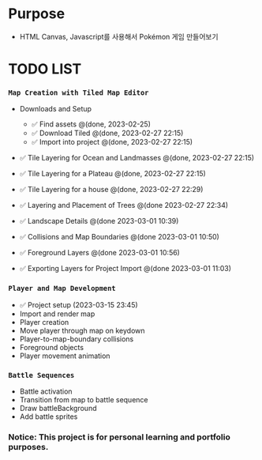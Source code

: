 # Purpose

- HTML Canvas, Javascript를 사용해서 Pokémon 게임 만들어보기

# TODO LIST

### `Map Creation with Tiled Map Editor`

- Downloads and Setup
   - ✅ Find assets @(done, 2023-02-25)
   - ✅ Download Tiled @(done, 2023-02-27 22:15)
   - ✅ Import into project @(done, 2023-02-27 22:15)
- ✅ Tile Layering for Ocean and Landmasses @(done, 2023-02-27 22:15)
- ✅ Tile Layering for a Plateau @(done, 2023-02-27 22:15)
- ✅ Tile Layering for a house @(done, 2023-02-27 22:29)

- ✅ Layering and Placement of Trees @(done 2023-02-27 22:34)
- ✅ Landscape Details @(done 2023-03-01 10:39)
- ✅ Collisions and Map Boundaries @(done 2023-03-01 10:50)
- ✅ Foreground Layers @(done 2023-03-01 10:56)
- ✅ Exporting Layers for Project Import @(done 2023-03-01 11:03)

### `Player and Map Development`

- ✅ Project setup (2023-03-15 23:45)
- Import and render map
- Player creation
- Move player through map on keydown
- Player-to-map-boundary collisions
- Foreground objects
- Player movement animation

### `Battle Sequences`

- Battle activation
- Transition from map to battle sequence
- Draw battleBackground
- Add battle sprites

### Notice:  This project is for personal learning and portfolio purposes.
